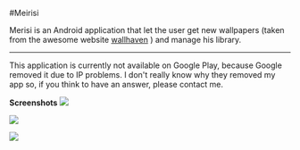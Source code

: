 #Meirisi

Merisi is an Android application that let the user get new wallpapers (taken from the awesome website [wallhaven](http://alpha.wallhaven.cc/)  ) and manage his library.

***
This application is currently not available on Google Play, because Google removed it due to IP problems. I don't really know why they removed my app so, if you think to have an answer, please contact me.

**Screenshots**
![](http://andreapivetta.altervista.org/wp-content/uploads/2014/11/image4091.png) 

![](http://andreapivetta.altervista.org/wp-content/uploads/2014/11/image4204.png) 

![](http://andreapivetta.altervista.org/wp-content/uploads/2014/11/image4269.png) 